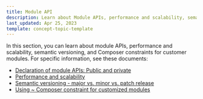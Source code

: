 ```yaml
---
title: Module API
description: Learn about Module APIs, performance and scalability, semantic versioning, and Composer constrains for customer modules.
last_updated: Apr 25, 2023
template: concept-topic-template
---
```


In this section, you can learn about module APIs, performance and scalability, semantic versioning, and Composer constraints for customer modules. For specific information, see these documents:

* [Declaration of module APIs: Public and private](/docs/scos/dev/architecture/module-api/declaration-of-module-apis-public-and-private.html)
* [Performance and scalability](/docs/scos/dev/architecture/module-api/performance-and-scalability.html)
* [Semantic versioning - major vs. minor vs. patch release](/docs/scos/dev/architecture/module-api/semantic-versioning-major-vs.-minor-vs.-patch-release.html)
* [Using ~ Composer constraint for customized modules](/docs/scos/dev/architecture/module-api/using-composer-constraint-for-customized-modules.html)
